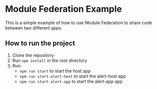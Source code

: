 # Module Federation Example

This is a simple example of how to use Module Federation to share code between two different apps.

## How to run the project

1. Clone the repository
2. Run `npm install` in the root directory
3. Run:
    - `npm run start` to start the host app
    - `npm run start-alert-host` to start the alert-host app
    - `npm run start-alert-app` to start the alert-app app
